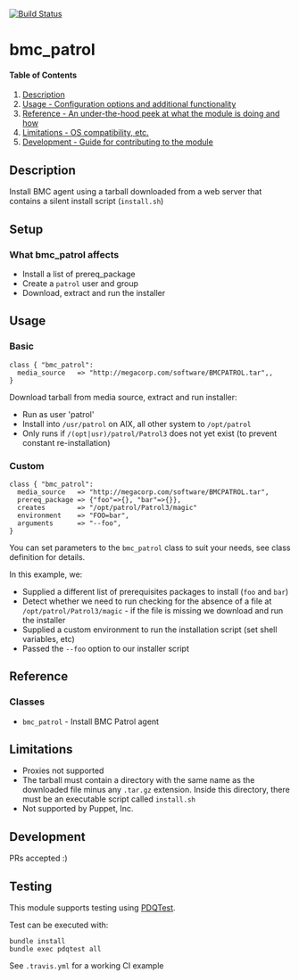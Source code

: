 [![Build Status](https://travis-ci.org/GeoffWilliams/bmc_patrol.svg?branch=master)](https://travis-ci.org/GeoffWilliams/bmc_patrol)
# bmc_patrol

#### Table of Contents

1. [Description](#description)
1. [Usage - Configuration options and additional functionality](#usage)
1. [Reference - An under-the-hood peek at what the module is doing and how](#reference)
1. [Limitations - OS compatibility, etc.](#limitations)
1. [Development - Guide for contributing to the module](#development)

## Description

Install BMC agent using a tarball downloaded from a web server that contains a silent install script (`install.sh`)

## Setup

### What bmc_patrol affects
* Install a list of prereq_package
* Create a `patrol` user and group
* Download, extract and run the installer

## Usage

### Basic
```puppet
class { "bmc_patrol":
  media_source   => "http://megacorp.com/software/BMCPATROL.tar",,
}
```
Download tarball from media source, extract and run installer:
* Run as user 'patrol'
* Install into `/usr/patrol` on AIX, all other system to `/opt/patrol`
* Only runs if `/(opt|usr)/patrol/Patrol3` does not yet exist (to prevent constant re-installation)

### Custom
```puppet
class { "bmc_patrol":
  media_source   => "http://megacorp.com/software/BMCPATROL.tar",
  prereq_package => {"foo"=>{}, "bar"=>{}},
  creates        => "/opt/patrol/Patrol3/magic"
  environment    => "FOO=bar",
  arguments      => "--foo",
}
```
You can set parameters to the `bmc_patrol` class to suit your needs, see class definition for details.

In this example, we:
* Supplied a different list of prerequisites packages to install (`foo` and `bar`)
* Detect whether we need to run checking for the absence of a file at `/opt/patrol/Patrol3/magic` - if the file is missing we download and run the installer
* Supplied a custom environment to run the installation script (set shell variables, etc)
* Passed the `--foo` option to our installer script

## Reference

### Classes
* `bmc_patrol` - Install BMC Patrol agent

## Limitations

* Proxies not supported
* The tarball must contain a directory with the same name as the downloaded file minus any `.tar.gz` extension.  Inside this directory, there must be an executable script called `install.sh`
* Not supported by Puppet, Inc.

## Development

PRs accepted :)

## Testing
This module supports testing using [PDQTest](https://github.com/GeoffWilliams/pdqtest).


Test can be executed with:

```
bundle install
bundle exec pdqtest all
```


See `.travis.yml` for a working CI example
